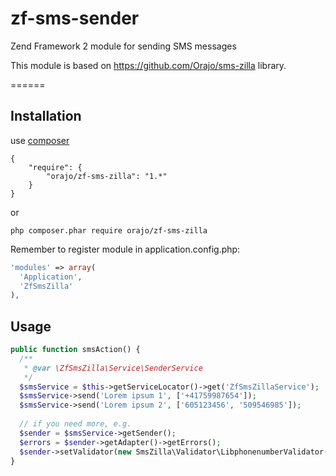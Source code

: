 # zf-sms-sender
Zend Framework 2 module for sending SMS messages

This module is based on https://github.com/Orajo/sms-zilla library. 

======

Installation
------------

use [composer](http://getcomposer.org/)

    {
        "require": {
            "orajo/zf-sms-zilla": "1.*"
        }
    }

or

    php composer.phar require orajo/zf-sms-zilla
    
Remember to register module in application.config.php:
```php
'modules' => array(
  'Application',
  'ZfSmsZilla'
),
```

Usage
------------
```php
public function smsAction() {
  /**
   * @var \ZfSmsZilla\Service\SenderService
   */
  $smsService = $this->getServiceLocator()->get('ZfSmsZillaService');
  $smsService->send('Lorem ipsum 1', ['+41759987654']);
  $smsService->send('Lorem ipsum 2', ['605123456', '509546985']);
  
  // if you need more, e.g.
  $sender = $smsService->getSender();
  $errors = $sender->getAdapter()->getErrors();
  $sender->setValidator(new SmsZilla\Validator\LibphonenumberValidator('US'));
}

```
